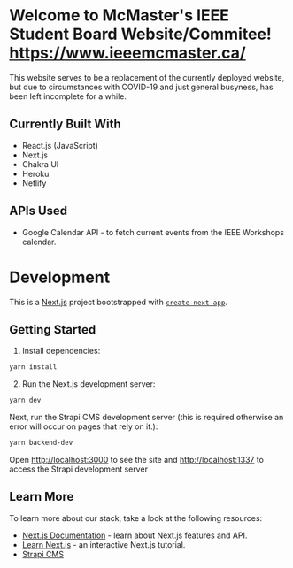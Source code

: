 # Welcome to McMaster's IEEE Student Board Website/Commitee! https://www.ieeemcmaster.ca/

This website serves to be a replacement of the currently deployed website, but due to circumstances with COVID-19 and just general busyness, has been left incomplete for a while.

## Currently Built With

* React.js (JavaScript)
* Next.js
* Chakra UI
* Heroku
* Netlify

## APIs Used

* Google Calendar API - to fetch current events from the IEEE Workshops calendar.


# Development

This is a [Next.js](https://nextjs.org/) project bootstrapped with [`create-next-app`](https://github.com/vercel/next.js/tree/canary/packages/create-next-app).

## Getting Started

1. Install dependencies:
```bash
yarn install
```

2. Run the Next.js development server:

```bash
yarn dev
```
Next, run the Strapi CMS development server (this is required otherwise an error will occur on pages that rely on it.):

```bash
yarn backend-dev
```

Open [http://localhost:3000](http://localhost:3000) to see the site and [http://localhost:1337](http://localhost:1337) to access the Strapi development server


## Learn More

To learn more about our stack, take a look at the following resources:

- [Next.js Documentation](https://nextjs.org/docs) - learn about Next.js features and API.
- [Learn Next.js](https://nextjs.org/learn) - an interactive Next.js tutorial.
- [Strapi CMS](https://strapi.io/)


